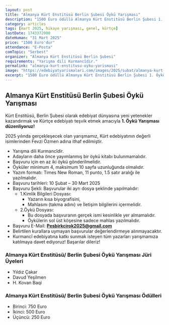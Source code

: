 ```yaml
---
layout: post
title: "Almanya Kürt Enstitüsü Berlin Şubesi Öykü Yarışması"
description: "1500 Euro ödüllü Almanya Kürt Enstitüsü Berlin Şubesi 1. Öykü Yarışması düzenleniyor."
category: articles
tags: [mart 2025, hikaye yarışması, genel, kürtçe]
lastDate: 1743372000
dateHuman: "31 Mart 2025"
price: "1500 Euro'dur"
attendance: "E-Posta"
comTopic: "Serbest"
organizer: "Almanya Kürt Enstitüsü Berlin Şubesi"
requirements: "Yarışma dili Kurmancîdir."
permalink: "almanya-kurt-enstitusu-oyku-yarismasi"
image: "https://edebiyatyarismalari.com/images/2025/subat/almanya-kurt-enstitusu-oyku-yarismasi.jpg"
excerpt: "1500 Euro ödüllü Almanya Kürt Enstitüsü Berlin Şubesi 1. Öykü Yarışması düzenleniyor."
---
```


## Almanya Kürt Enstitüsü Berlin Şubesi Öykü Yarışması

Kürt Enstitüsü, Berlin Şubesi olarak edebiyat dünyasına yeni yetenekler kazandırmak ve Kürtçe edebiyatı teşvik etmek amacıyla **1. Öykü Yarışması düzenliyoruz!**  

2025 yılında gerçekleşecek olan yarışmamız, Kürt edebiyatının değerli isimlerinden Fevzi Özmen adına ithaf edilmiştir.  

- Yarışma dili Kurmancîdir.
- Adayların daha önce yayımlanmış bir öykü kitabı bulunmamalıdır.
- Başvuru için en az iki öykü gönderilmelidir.
- Öyküler minimum 4, maksimum 10 sayfa uzunluğunda olmalıdır.
- Yazım formatı: Times New Roman, 11 punto, 1.5 satır aralığı ile yazılmalıdır.
- Başvuru tarihleri: 10 Şubat – 30 Mart 2025   
- Başvuru Şekli: Başvurular iki ayrı dosya şeklinde yapılmalıdır:  
    - 1.Kimlik Bilgileri Dosyası:
        - Yazarın kısa biyografisini,
        - Mahlasını (takma adını) ve İletişim bilgilerini içermelidir. 
    - 2.Öykü Dosyası:
        - Bu dosyada başvuranın gerçek ismi kesinlikle yer almamalıdır.
        - Öykülerin sol üst köşesine sadece mahlas yazılmalıdır.      
- Başvuru E-Mail: **Pesbirkcirok2025@gmail.com**
- Belirtilen kurallara uymayan başvurular değerlendirmeye alınmayacaktır.
- Kurmancî edebiyatına katkı sunmak isteyen tüm yazarları yarışmamıza katılmaya davet ediyoruz!  Başarılar dileriz!

### Almanya Kürt Enstitüsü/ Berlin Şubesi Öykü Yarışması Jüri Üyeleri

- Yıldız Çakar
- Davud Yeşilmen
- H. Kovan Baqi

### Almanya Kürt Enstitüsü/ Berlin Şubesi Öykü Yarışması Ödülleri

- Birinci: 750 Euro  
- İkinci: 500 Euro  
- Üçüncü: 250 Euro